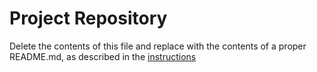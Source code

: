 # Project Repository
Delete the contents of this file and replace with the contents of a proper README.md, as described in the [instructions](./instructions.md)
